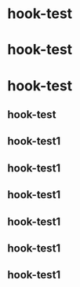 # hook-test
# hook-test
# hook-test
## hook-test
## hook-test1
## hook-test1
## hook-test1
## hook-test1
## hook-test1
## hook-test1

